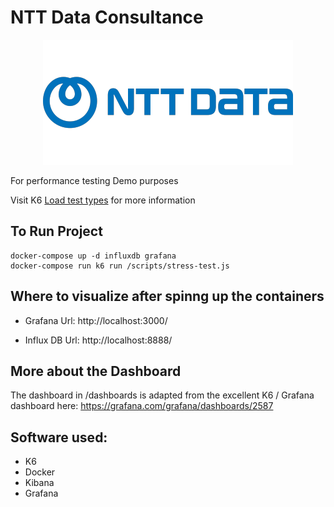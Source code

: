 # NTT Data Consultance
<center>
    <img src="./imgs/main-logo.png">
</center>

For performance testing Demo purposes

Visit K6 [Load test types](https://k6.io/docs/test-types/load-test-types/) for more information

## To Run Project
```
docker-compose up -d influxdb grafana
docker-compose run k6 run /scripts/stress-test.js
```
## Where to visualize after spinng up the containers

- Grafana Url:
http://localhost:3000/

- Influx DB Url:
http://localhost:8888/


## More about the Dashboard
The dashboard in /dashboards is adapted from the excellent K6 / Grafana dashboard here:
https://grafana.com/grafana/dashboards/2587

## Software used:
- K6
- Docker
- Kibana
- Grafana